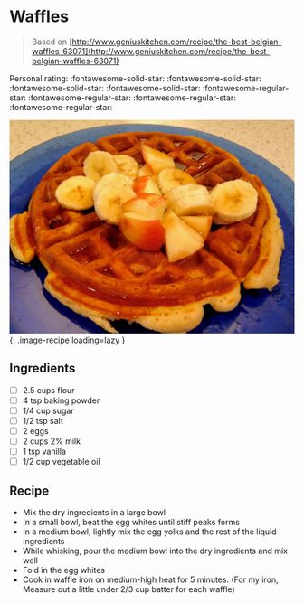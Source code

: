 <!-- Do not modify sections with "AUTO-*". They are updated by make.py -->

# Waffles

> Based on [http://www.geniuskitchen.com/recipe/the-best-belgian-waffles-63071](http://www.geniuskitchen.com/recipe/the-best-belgian-waffles-63071)

<!-- rating=1; (User can specify rating on scale of 1-5) -->
<!-- AUTO-UserRating -->
Personal rating: :fontawesome-solid-star: :fontawesome-solid-star: :fontawesome-solid-star: :fontawesome-solid-star: :fontawesome-regular-star: :fontawesome-regular-star: :fontawesome-regular-star: :fontawesome-regular-star:
<!-- /AUTO-UserRating -->

<!-- name_image=waffles.jpg; (User can specify image name if multiple exist) -->
<!-- AUTO-Image -->
![waffles.jpg](./waffles.jpg){: .image-recipe loading=lazy }
<!-- /AUTO-Image -->

## Ingredients

* [ ] 2.5 cups flour
* [ ] 4 tsp baking powder
* [ ] 1/4 cup sugar
* [ ] 1/2 tsp salt
* [ ] 2 eggs
* [ ] 2 cups 2% milk
* [ ] 1 tsp vanilla
* [ ] 1/2 cup vegetable oil

## Recipe

* Mix the dry ingredients in a large bowl
* In a small bowl, beat the egg whites until stiff peaks forms
* In a medium bowl, lightly mix the egg yolks and the rest of the liquid ingredients
* While whisking, pour the medium bowl into the dry ingredients and mix well
* Fold in the egg whites
* Cook in waffle iron on medium-high heat for 5 minutes. (For my iron, Measure out a little under 2/3 cup batter for each waffle)
